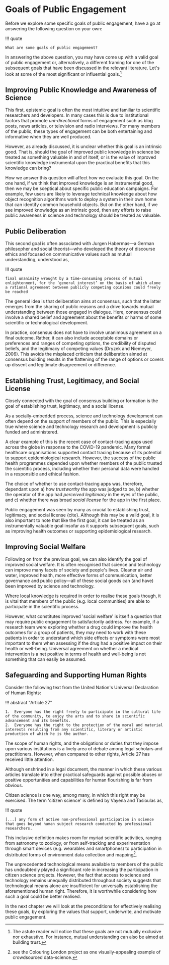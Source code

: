 # Goals of Public Engagement

Before we explore some specific goals of public engagement, have a go at answering the following question on your own:

!!! quote

    What are some goals of public engagement?

In answering the above question, you may have come up with a valid goal of public engagement or, alternatively, a different framing for one of the subsequent goals that have been discussed in the relevant literature.
Let's look at some of the most significant or influential goals.[^reader]

[^reader]: The astute reader will notice that these goals are not mutually exclusive nor exhaustive.
For instance, mutual understanding can also be aimed at building trust.

## Improving Public Knowledge and Awareness of Science

This first, epistemic goal is often the most intuitive and familiar to scientific researchers and developers.
In many cases this is due to institutional factors that promote *uni-directional* forms of engagement such as blog posts, news articles, or television and radio interviews.
For many members of the public, these types of engagement can be both entertaining and informative when they are well produced.

However, as already discussed, it is unclear whether this goal is an intrinsic good.
That is, should the goal of improved public knowledge in science be treated as something valuable in and of itself, or is the value of improved scientific knowledge instrumental upon the practical benefits that this knowledge can bring?

How we answer this question will affect how we evaluate this goal.
On the one hand, if we think that improved knowledge is an instrumental good, then we may be sceptical about specific public education campaigns.
For example, few users are likely to leverage technical knowledge about how object recognition algorithms work to deploy a system in their own home that can identify common household objects.
But on the other hand, if we see improved knowledge as an intrinsic good, then any efforts to raise public awareness in science and technology should be treated as valuable.

<!-- add further reading about this debate -->

## Public Deliberation

This second goal is often associated with Jurgen Habermas—a German philosopher and social theorist—who developed the theory of discourse ethics and focused on communicative values such as mutual understanding, understood as,

!!! quote

    final unanimity wrought by a time-consuming process of mutual enlightenment, for the ‘general interest’ on the basis of which alone a rational agreement between publicly competing opinions could freely be reached

The general idea is that deliberation aims at consensus, such that the latter emerges from the sharing of public reasons and a drive towards mutual understanding between those engaged in dialogue.
Here, consensus could involve a shared belief and agreement about the benefits or harms of some scientific or technological development.

In practice, consensus does not have to involve unanimous agreement on a final outcome.
Rather, it can also include acceptable domains or preferences and ranges of competing options, the credibility of disputed beliefs, and the legitimacy of competing values (Dryzek and Niemeyer, 2006).
This avoids the misplaced criticism that deliberation aimed at consensus building results in the flattening of the range of options or covers up dissent and legitimate disagreement or difference.

## Establishing Trust, Legitimacy, and Social License

Closely connected with the goal of consensus building or formation is the goal of establishing trust, legitimacy, and a social license.

As a socially-embedded process, science and technology development can often depend on the support of members of the public.
This is especially true where science and technology research and development is publicly funded and administered.

A clear example of this is the recent case of contact-tracing apps used across the globe in response to the COVID-19 pandemic.
Many formal healthcare organisations supported contact tracing because of its potential to support epidemiological research.
However, the success of the public health programmes depended upon whether members of the public trusted the scientific process, including whether their personal data were handled in a responsible and ethical fashion.

The choice of whether to use contact-tracing apps was, therefore, dependant upon a) how *trustworthy* the app was judged to be, b) whether the operator of the app had *perceived legitimacy* in the eyes of the public, and c) whether there was broad *social license* for the app in the first place.

Public engagement was seen by many as crucial to establishing trust, legitimacy, and social license {cite}.
Although this may be a valid goal, it is also important to note that like the first goal, it can be treated as an instrumentally valuable goal insofar as it supports subsequent goals, such as improving health outcomes or supporting epidemiological research.

## Improving Social Welfare

Following on from the previous goal, we can also identify the goal of improved social welfare.
It is often recognised that science and technology can improve many facets of society and people's lives.
Cleaner air and water, improved health, more effective forms of communication, better governance and public policy—all of these social goods can (and have) been improved by science and technology.

Where local knowledge is required in order to realise these goals though, it is vital that members of the public (e.g. local communities) are able to participate in the scientific process.

However, what constitutes improved 'social welfare' is itself a question that may require public engagement to satisfactorily address.
For example, if a research team were exploring whether a drug could improve the health outcomes for a group of patients, they may need to work with these patients in order to understand which side effects or symptoms were most important to them when assessing if the drug had a positive impact on their health or well-being.
Universal agreement on whether a medical intervention is a net positive in terms of health and well-being is not something that can easily be assumed.

## Safeguarding and Supporting Human Rights

Consider the following text from the United Nation's Universal Declaration of Human Rights:

!!! abstract "Article 27"

    1.  Everyone has the right freely to participate in the cultural life of the community, to enjoy the arts and to share in scientific advancement and its benefits.
    2.  Everyone has the right to the protection of the moral and material interests resulting from any scientific, literary or artistic production of which he is the author.

The scope of human rights, and the obligations or duties that they impose upon various institutions is a lively area of debate among legal scholars and practitioners.
However, when compared to other rights, Article 27 has received little attention.

Although enshrined in a legal document, the manner in which these various articles translate into either practical safeguards against possible abuses or positive opportunities and capabilities for human flourishing is far from obvious.

Citizen science is one way, among many, in which this right may be exercised.
The term 'citizen science' is defined by Vayena and Tasioulas as,

!!! quote
    
    [...] any form of active non-professional participation in science that goes beyond human subject research conducted by professional researchers.

This inclusive definition makes room for myriad scientific activities, ranging from astronomy to zoology, or from self-tracking and experimentation through smart devices (e.g. wearables and smartphones) to participation in distributed forms of environment data collection and mapping[^colouring].

[^colouring]: see the Colouring London project as one visually-appealing example of crowdsourced data-science.

The unprecedented technological means available to members of the public has undoubtedly played a significant role in increasing the participation in citizen science projects.
However, the fact that access to science and technology remains unequally distributed throughout society suggests that technological means alone are insufficient for universally establishing the aforementioned human right.
Therefore, it is worthwhile considering how such a goal could be better realised.

In the next chapter we will look at the preconditions for effectively realising these goals, by exploring the values that support, underwrite, and motivate public engagement.
